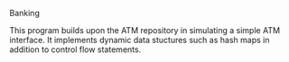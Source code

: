 Banking

This program builds upon the ATM repository in simulating a simple ATM interface. It implements dynamic data stuctures such as hash maps in addition to control flow statements. 
